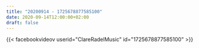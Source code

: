 ```yaml
---
title: "20200914 - 1725678877585100"
date: 2020-09-14T12:00:00+02:00
draft: false
---
```


{{< facebookvideov userid="ClareRadelMusic" id="1725678877585100" >}}